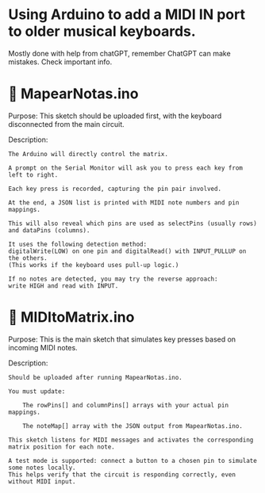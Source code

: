 # Using Arduino to add a MIDI IN port to older musical keyboards.

Mostly done with help from chatGPT, remember ChatGPT can make mistakes. Check important info.


# 🔧 MapearNotas.ino

Purpose: This sketch should be uploaded first, with the keyboard disconnected from the main circuit.

Description:

    The Arduino will directly control the matrix.

    A prompt on the Serial Monitor will ask you to press each key from left to right.

    Each key press is recorded, capturing the pin pair involved.

    At the end, a JSON list is printed with MIDI note numbers and pin mappings.

    This will also reveal which pins are used as selectPins (usually rows) and dataPins (columns).

    It uses the following detection method:
    digitalWrite(LOW) on one pin and digitalRead() with INPUT_PULLUP on the others.
    (This works if the keyboard uses pull-up logic.)

    If no notes are detected, you may try the reverse approach:
    write HIGH and read with INPUT.

# 🎹 MIDItoMatrix.ino

Purpose: This is the main sketch that simulates key presses based on incoming MIDI notes.

Description:

    Should be uploaded after running MapearNotas.ino.

    You must update:

        The rowPins[] and columnPins[] arrays with your actual pin mappings.

        The noteMap[] array with the JSON output from MapearNotas.ino.

    This sketch listens for MIDI messages and activates the corresponding matrix position for each note.

    A test mode is supported: connect a button to a chosen pin to simulate some notes locally.
    This helps verify that the circuit is responding correctly, even without MIDI input.
